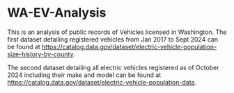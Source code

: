 # WA-EV-Analysis
This is an analysis of public records of Vehicles licensed in Washington.
The first dataset detailing registered vehicles from Jan 2017 to Sept 2024 can be found at https://catalog.data.gov/dataset/electric-vehicle-population-size-history-by-county.

The second dataset detailing all electric vehicles registered as of October 2024 including their make and model can be found at https://catalog.data.gov/dataset/electric-vehicle-population-data. 


